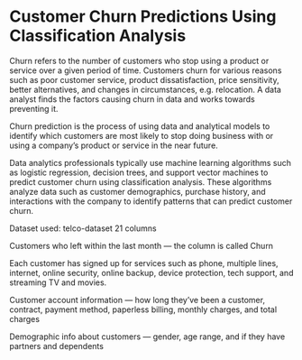# Customer Churn Predictions Using Classification Analysis
Churn refers to the number of customers who stop using a product or service over a given period of time. Customers churn for various reasons such as poor customer service, product dissatisfaction, price sensitivity, better alternatives, and changes in circumstances, e.g. relocation. A data analyst finds the factors causing churn in data and works towards preventing it.

Churn prediction is the process of using data and analytical models to identify which customers are most likely to stop doing business with or using a company’s product or service in the near future.

Data analytics professionals typically use machine learning algorithms such as logistic regression, decision trees, and support vector machines to predict customer churn using classification analysis. These algorithms analyze data such as customer demographics, purchase history, and interactions with the company to identify patterns that can predict customer churn.

Dataset used: telco-dataset 21 columns

Customers who left within the last month — the column is called Churn

Each customer has signed up for services such as phone, multiple lines, internet, online security, online backup, device protection, tech support, and streaming TV and movies.

Customer account information — how long they’ve been a customer, contract, payment method, paperless billing, monthly charges, and total charges

Demographic info about customers — gender, age range, and if they have partners and dependents

